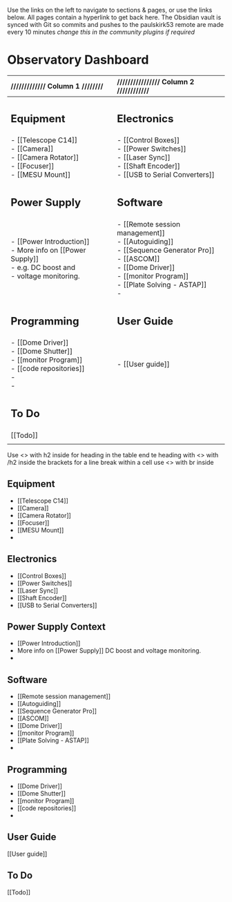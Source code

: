Use the links on the left to navigate to sections & pages, or use the links below. All pages contain a hyperlink to get back here.
The Obsidian vault is synced with Git so commits and pushes to the paulskirk53 remote are made every 10 minutes *change this in the community plugins if required*

# Observatory Dashboard

| ///////////// Column 1 ////////                                                                               | //////////////// Column 2 ////////////                                                                                                                                                |
| :------------------------------------------------------------------------------------------------------------ | :------------------------------------------------------------------------------------------------------------------------------------------------------------------------------------ |
| <h2>Equipment</h2>                                                                                            | <h2>Electronics</h2>                                                                                                                                                                  |
| - [[Telescope C14]]<br>- [[Camera]]<br>- [[Camera Rotator]]<br>- [[Focuser]]<br>- [[MESU Mount]]              | - [[Control Boxes]]<br>- [[Power Switches]]<br>- [[Laser Sync]]<br>- [[Shaft Encoder]]<br>- [[USB to Serial Converters]]                                                              |
| <h2>Power Supply</h2>                                                                                         | <h2>Software</h2>                                                                                                                                                                     |
| - [[Power Introduction]]<br>- More info on [[Power Supply]] <br>- e.g. DC boost and <br>- voltage monitoring. | - [[Remote session management]]<br>- [[Autoguiding]]<br>- [[Sequence Generator Pro]]<br>- [[ASCOM]]<br>- [[Dome Driver]]<br>- [[monitor Program]]<br>- [[Plate Solving - ASTAP]]<br>- |
| <h2>Programming</h2>                                                                                          | <h2>User Guide</h2>                                                                                                                                                                   |
| - [[Dome Driver]]<br>- [[Dome Shutter]]<br>- [[monitor Program]]<br>- [[code repositories]]<br>- <br>-        | - [[User guide]]                                                                                                                                                                      |
| <h2>To Do</h2>                                                                                                |                                                                                                                                                                                       |
| [[Todo]]                                                                                                      |                                                                                                                                                                                       |
|                                                                                                               |                                                                                                                                                                                       |

Use <> with h2 inside for heading in the table end te heading with <> with /h2 inside the brackets
for a line break within a cell use <> with br inside

## Equipment
- [[Telescope C14]]
- [[Camera]]
- [[Camera Rotator]]
- [[Focuser]]
- [[MESU Mount]]
- 
## Electronics
- [[Control Boxes]]
- [[Power Switches]]
- [[Laser Sync]]
- [[Shaft Encoder]]
- [[USB to Serial Converters]]
## Power Supply Context
- [[Power Introduction]]
- More info on [[Power Supply]] DC boost and voltage monitoring.
- 
## Software
- [[Remote session management]]
- [[Autoguiding]]
- [[Sequence Generator Pro]]
- [[ASCOM]]
- [[Dome Driver]]
- [[monitor Program]]
- [[Plate Solving - ASTAP]]
- 
## Programming
- [[Dome Driver]]
- [[Dome Shutter]]
- [[monitor Program]]
- [[code repositories]]
- 
## User Guide
[[User guide]]

## To Do
[[Todo]]














